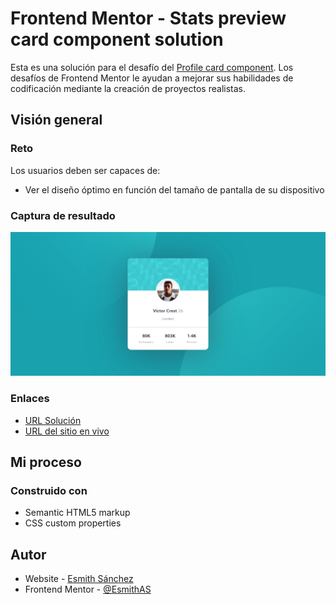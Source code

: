 # Frontend Mentor - Stats preview card component solution

Esta es una solución para el desafío del [Profile card component](https://www.frontendmentor.io/challenges/profile-card-component-cfArpWshJ). Los desafíos de Frontend Mentor le ayudan a mejorar sus habilidades de codificación mediante la creación de proyectos realistas. 


## Visión general

### Reto

Los usuarios deben ser capaces de:

- Ver el diseño óptimo en función del tamaño de pantalla de su dispositivo

### Captura de resultado

![](./images/result-desktop.jpeg)


### Enlaces

- [URL Solución](https://www.frontendmentor.io/solutions/profile-card-component-HyA53rekv)
- [URL del sitio en vivo](https://fm-profilecardcomponent.netlify.app/)

## Mi proceso

### Construido con

- Semantic HTML5 markup
- CSS custom properties

## Autor

- Website - [Esmith Sánchez](https://esmithas.github.io/)
- Frontend Mentor - [@EsmithAS](https://www.frontendmentor.io/profile/EsmithAS)
